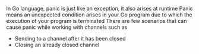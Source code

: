 In Go language, panic is just like an exception, it also arises at runtime
Panic means an unexpected condition arises in your Go program due to which the execution of your program is terminated
There are few scenarios that can cause panic while working with channels such as 
- Sending to a channel after it has been closed
- Closing an already closed channel 

